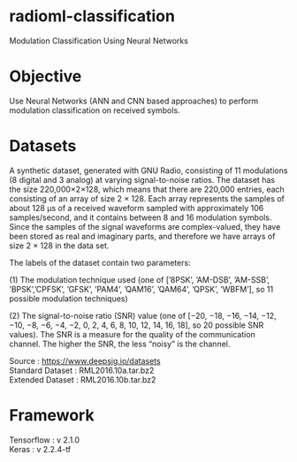 # radioml-classification
Modulation Classification Using Neural Networks

# Objective
Use Neural Networks (ANN and CNN based approaches) to perform modulation classification on received symbols.

# Datasets
A synthetic dataset, generated with GNU Radio, consisting of 11 modulations (8 digital and 3 analog) at varying signal-to-noise ratios. The dataset has the size 220,000×2×128, which means that there are 220,000 entries, each consisting of an array of size 2 × 128. Each array represents the samples of about 128 µs of a received waveform sampled with approximately 106 samples/second, and it contains between 8 and 16 modulation symbols. Since the samples of the signal waveforms are complex-valued, they have been stored as real and imaginary parts, and therefore we have arrays of size 2 × 128 in the data set.

The labels of the dataset contain two parameters:  

(1) The modulation technique used (one of [’8PSK’, ’AM-DSB’, ’AM-SSB’, ’BPSK’,’CPFSK’, ’GFSK’, ’PAM4’, ’QAM16’, ’QAM64’, ’QPSK’, ’WBFM’], so 11 possible modulation techniques)  

(2) The signal-to-noise ratio (SNR) value (one of [−20, −18, −16, −14, −12, −10, −8, −6, −4, −2, 0, 2, 4, 6, 8, 10, 12, 14, 16, 18], so 20 possible SNR values). The SNR is a measure for the quality of the communication channel. The higher the SNR, the less “noisy” is the channel.  

Source			: https://www.deepsig.io/datasets  
Standard Dataset 	: RML2016.10a.tar.bz2  
Extended Dataset	: RML2016.10b.tar.bz2  

# Framework
Tensorflow		: v 2.1.0  
Keras			: v 2.2.4-tf  
